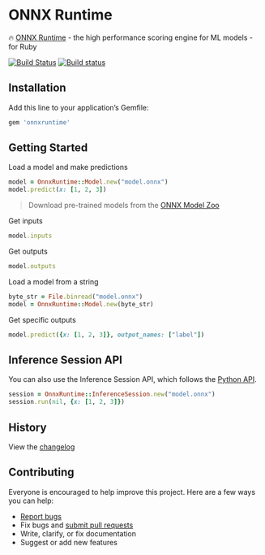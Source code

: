 # ONNX Runtime

:fire: [ONNX Runtime](https://github.com/Microsoft/onnxruntime) - the high performance scoring engine for ML models - for Ruby

[![Build Status](https://travis-ci.org/ankane/onnxruntime.svg?branch=master)](https://travis-ci.org/ankane/onnxruntime) [![Build status](https://ci.appveyor.com/api/projects/status/f2bq6ruqjf4jx671/branch/master?svg=true)](https://ci.appveyor.com/project/ankane/onnxruntime/branch/master)

## Installation

Add this line to your application’s Gemfile:

```ruby
gem 'onnxruntime'
```

## Getting Started

Load a model and make predictions

```ruby
model = OnnxRuntime::Model.new("model.onnx")
model.predict(x: [1, 2, 3])
```

> Download pre-trained models from the [ONNX Model Zoo](https://github.com/onnx/models)

Get inputs

```ruby
model.inputs
```

Get outputs

```ruby
model.outputs
```

Load a model from a string

```ruby
byte_str = File.binread("model.onnx")
model = OnnxRuntime::Model.new(byte_str)
```

Get specific outputs

```ruby
model.predict({x: [1, 2, 3]}, output_names: ["label"])
```

## Inference Session API

You can also use the Inference Session API, which follows the [Python API](https://microsoft.github.io/onnxruntime/api_summary.html).

```ruby
session = OnnxRuntime::InferenceSession.new("model.onnx")
session.run(nil, {x: [1, 2, 3]})
```

## History

View the [changelog](https://github.com/ankane/onnxruntime/blob/master/CHANGELOG.md)

## Contributing

Everyone is encouraged to help improve this project. Here are a few ways you can help:

- [Report bugs](https://github.com/ankane/onnxruntime/issues)
- Fix bugs and [submit pull requests](https://github.com/ankane/onnxruntime/pulls)
- Write, clarify, or fix documentation
- Suggest or add new features
